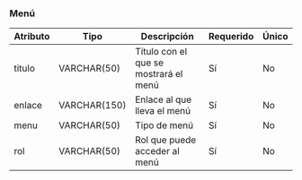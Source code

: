 ### Menú

Atributo | Tipo | Descripción | Requerido | Único
-- | -- | -- | -- | --
titulo | VARCHAR(50) |Título con el que se mostrará el menú | Sí | No
enlace | VARCHAR(150) |Enlace al que lleva el menú| Sí | No
menu | VARCHAR(50) |Tipo de menú | Sí | No
rol | VARCHAR(50) |Rol que puede acceder al menú| Sí | No
